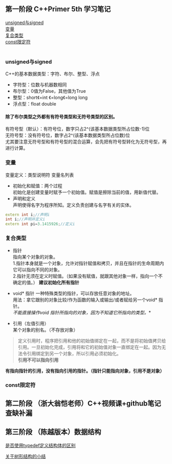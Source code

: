 ## 第一阶段 C++Primer 5th 学习笔记
[unsigned与signed](#unsigned与signed)    
[变量](#变量)   
[复合类型](#复合类型)   
[const限定符](#const限定符)   
[](#)   
[](#)   
### unsigned与signed
C++的基本数据类型：字符、布尔、整型、浮点    
- 字符型：位数与机器数相同
- 布尔型：0值为False，其他值为True      
- 整型：short《=int 《=long《=long long     
- 浮点型：float double
#### 除了布尔类型之外都有有符号类型和无符号类型的区别。
有符号型（默认）：有符号位，数字只占2^(该基本数据类型所占位数-1)位     
无符号型：没有符号位，数字占2^(该基本数据类型所占位数)位    
尤其要注意无符号型和有符号型的混合运算，会先把有符号型转化为无符号型，再进行计算。    

### 变量   
变量定义：类型说明符 变量名列表    
- 初始化和赋值：两个过程    
初始化是创建变量时赋予一个初始值。赋值是擦除当前的值，用新值代替。    
- 声明和定义   
声明使得名字为程序所知。定义负责创建与名字有关的实体。 
```c++
extern int i;//声明i
int i;//声明并定义i
extern int pi=3.1415926;//定义i
```

### 复合类型
- 指针   
指向某个对象的对象。   
 1.指针本身就是一个对象，允许对指针赋值和拷贝，并且在指针的生命周期内它可以指向不同的对象。   
 2.指针无须在定义时赋值。（如果没有赋值，就跟其他对象一样，指向一个不确定的值。）
 **建议初始化所有指针**

- void* 指针
一种特殊类型的指针，可以存放任意对象的地址。   
用法：拿它跟别的对象比较/作为函数的输入或输出/或者赋给另一个void* 指针。   
**不能直接操作void* 指针所指向的对象，因为不知道它所指向的类型。**    
 
- 引用（左值引用）   
某个对象的别名。（不存放对象）   
> 定义引用时，程序把引用和他的初始值绑定在一起，而不是将初始值拷贝给引用。一旦初始化完成，引用将和它的初始值对象一直绑定在一起。因为无法令引用绑定到另一个对象，所以引用必须初始化。   
**引用不可以指向引用**

**有指向指针的引用，没有指向引用的指针。（指针只能指向对象，引用不是对象）**

### const限定符

## 第二阶段 （浙大翁恺老师）C++视频课+github笔记 查缺补漏

## 第三阶段 （陈越版本）数据结构

 [是否使用typedef定义结构体的区别](https://github.com/Anna-Joe/CplusCodingProgress/blob/master/%E6%98%AF%E5%90%A6%E4%BD%BF%E7%94%A8typedef%E5%AE%9A%E4%B9%89%E7%BB%93%E6%9E%84%E4%BD%93%E7%9A%84%E5%8C%BA%E5%88%AB.md)

 [关于树形结构的小结](https://github.com/Anna-Joe/CplusCodingProgress/blob/master/%E5%85%B3%E4%BA%8E%E6%A0%91%E5%BD%A2%E7%BB%93%E6%9E%84%E7%9A%84%E5%B0%8F%E7%BB%93.md)

